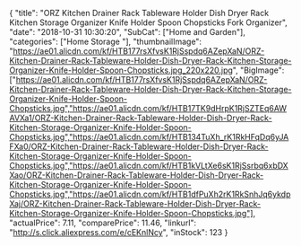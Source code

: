 {
	"title": "ORZ Kitchen Drainer Rack Tableware Holder Dish Dryer Rack Kitchen Storage Organizer Knife Holder Spoon Chopsticks Fork Organizer",
	"date": "2018-10-31 10:30:20",
	"SubCat": ["Home and Garden"],
	"categories": ["Home Storage "],
	"thumbnailImage": "https://ae01.alicdn.com/kf/HTB177rsXfvsK1RjSspdq6AZepXaN/ORZ-Kitchen-Drainer-Rack-Tableware-Holder-Dish-Dryer-Rack-Kitchen-Storage-Organizer-Knife-Holder-Spoon-Chopsticks.jpg_220x220.jpg",
	"BigImage": ["https://ae01.alicdn.com/kf/HTB177rsXfvsK1RjSspdq6AZepXaN/ORZ-Kitchen-Drainer-Rack-Tableware-Holder-Dish-Dryer-Rack-Kitchen-Storage-Organizer-Knife-Holder-Spoon-Chopsticks.jpg","https://ae01.alicdn.com/kf/HTB17TK9dHrpK1RjSZTEq6AWAVXa1/ORZ-Kitchen-Drainer-Rack-Tableware-Holder-Dish-Dryer-Rack-Kitchen-Storage-Organizer-Knife-Holder-Spoon-Chopsticks.jpg","https://ae01.alicdn.com/kf/HTB134TuXh_rK1RkHFqDq6yJAFXa0/ORZ-Kitchen-Drainer-Rack-Tableware-Holder-Dish-Dryer-Rack-Kitchen-Storage-Organizer-Knife-Holder-Spoon-Chopsticks.jpg","https://ae01.alicdn.com/kf/HTB1kVLtXe6sK1RjSsrbq6xbDXXao/ORZ-Kitchen-Drainer-Rack-Tableware-Holder-Dish-Dryer-Rack-Kitchen-Storage-Organizer-Knife-Holder-Spoon-Chopsticks.jpg","https://ae01.alicdn.com/kf/HTB1dfPuXh2rK1RkSnhJq6ykdpXaj/ORZ-Kitchen-Drainer-Rack-Tableware-Holder-Dish-Dryer-Rack-Kitchen-Storage-Organizer-Knife-Holder-Spoon-Chopsticks.jpg"],
	"actualPrice": 7.11,
	"comparePrice": 11.46,
	"linkurl": "http://s.click.aliexpress.com/e/cEKnlNcy",
	"inStock": 123
}
